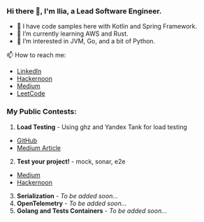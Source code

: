 ### Hi there 👋, I'm Ilia, a Lead Software Engineer.

- 🔭 I have code samples here with Kotlin and Spring Framework.
- 🌱 I’m currently learning AWS and Rust.
- 👀 I’m interested in JVM, Go, and a bit of Python.

📫 How to reach me:
- [LinkedIn](https://www.linkedin.com/in/ilia-iv-er/)
- [Hackernoon](https://hackernoon.com/u/lookingforere)
- [Medium](https://hackernoon.com/u/lookingforere)
- [LeetCode](https://leetcode.com/SomeEPersonLikeMe/)

### My Public Contests:

1) **Load Testing** - Using ghz and Yandex Tank for load testing
- [GitHub](https://github.com/IliaEre/load-test-contest)
- [Medium Article](https://lookingforere.medium.com/fast-load-testing-with-yandextank-and-ghz-77157bf4a779)
2) **Test your project!** - mock, sonar, e2e 
- [Medium](https://lookingforere.medium.com/just-test-your-project-part-1-da33a8b823b4)
- [Hackernoon](https://hackernoon.com/just-go-ahead-and-test-your-project-part-1)
3) **Serialization** - *To be added soon...*
4) **OpenTelemetry** - *To be added soon...*
5) **Golang and Tests Containers** - *To be added soon...*
